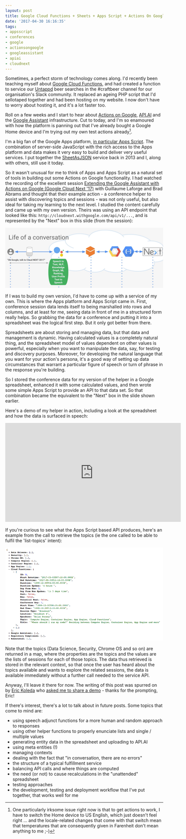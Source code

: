 ```yaml
---
layout: post
title: Google Cloud Functions + Sheets + Apps Script + Actions On Google = WIN
date: '2017-04-30 16:16:35'
tags:
- appsscript
- conferences
- google
- actionsongoogle
- googleassistant
- apiai
- cloudnext
---
```


Sometimes, a perfect storm of technology comes along. I'd recently been teaching myself about [Google Cloud Functions](https://cloud.google.com/functions/), and had created a function to service our [Untappd](https://untappd.com/user/qmacro) beer searches in the #craftbeer channel for our organisation's Slack community. It replaced an ageing PHP script that I'd sellotaped together and had been hosting on my website. I now don't have to worry about hosting it, and it's a lot faster too. 

Roll on a few weeks and I start to hear about [Actions on Google](https://developers.google.com/actions/), [API.AI](https://api.ai/) and the [Google Assistant](https://assistant.google.com/) infrastructure. Cut to today, and I'm so enamoured with how the platform is panning out that I've already bought a Google Home device and I'm trying out my own test actions already[^n].

I'm a big fan of the Google Apps platform, [in particular Apps Script](/qmacro/blog/tag/appsscript/). The combination of server-side JavaScript with the rich access to the Apps platform and data makes it very easy to build and deliver very useful services. I put together the [SheetAsJSON](/qmacro/blog/2013/10/04/sheetasjson-google-spreadsheet-data-as-json/) service back in 2013 and I, along with others, still use it today. 

So it wasn't unusual for me to think of Apps and Apps Script as a natural set of tools in building out some Actions on Google functionality. I had watched the recording of the excellent session [Extending the Google Assistant with Actions on Google (Google Cloud Next '17)](https://www.youtube.com/watch?v=7e0RGIul8Kk) with Guillaume Laforge and Brad Abrams and thought that their example action - a conference helper to assist with discovering topics and sessions - was not only useful, but also ideal for taking my learning to the next level. I studied the content carefully and came up with my own version. Theirs was using an API endpoint that looked like this: `http://cloudnext.withgoogle.com/api/v1/...`, and is represented by the "Next" box in this slide (from the session):

![](/content/images/2017/04/Screen-Shot-2017-04-30-at-09.09.26.png)

If I was to build my own version, I'd have to come up with a service of my own. This is where the Apps platform and Apps Script came in. First, conference session data lends itself to being marshalled into rows and columns, and at least for me, seeing data in front of me in a structured form really helps. So grabbing the data for a conference and putting it into a spreadsheet was the logical first step. But it only got better from there. 

Spreadsheets are about storing and managing data, but that data and management is dynamic. Having calculated values is a completely natural thing, and the spreadsheet model of values dependent on other values is powerful, especially when you want to manipulate the data, say, for testing and discovery purposes. Moreover, for developing the natural language that you want for your action's persona, it's a good way of setting up data circumstances that warrant a particular figure of speech or turn of phrase in the response you're building.

So I stored the conference data for my version of the helper in a Google spreadsheet, enhanced it with some calculated values, and then wrote some simple Apps Script to provide an API to that data set. So that combination became the equivalent to the "Next" box in the slide shown earlier. 

Here's a demo of my helper in action, including a look at the spreadsheet and how the data is surfaced in speech:

<iframe width="560" height="315" src="https://www.youtube.com/embed/98SNObLdZH8" frameborder="0" allowfullscreen></iframe>

If you're curious to see what the Apps Script based API produces, here's an example from the call to retrieve the topics (ie the one called to be able to fulfil the 'list-topics' intent):

![](/content/images/2017/04/Screen-Shot-2017-04-30-at-16.49.44.png)

Note that the topics (Data Science, Security, Chrome OS and so on) are returned in a map, where the properties are the topics and the values are the lists of sessions for each of those topics. The data thus retrieved is stored in the relevant context, so that once the user has heard about the topics available and wants to explore the related sessions, the data is available immediately without a further call needed to the service API.

Anyway, I'll leave it there for now. The writing of this post was spurred on by [Eric Koleda](https://twitter.com/erickoleda) who [asked me to share a demo](https://twitter.com/qmacro/status/857992647763517441) - thanks for the prompting, Eric! 

If there's interest, there's a lot to talk about in future posts. Some topics that come to mind are:

- using speech adjunct functions for a more human and random approach to responses
- using other helper functions to properly enunciate lists and single / multiple values
- generating entity data in the spreadsheet and uploading to API.AI 
- using meta entities (!)
- managing contexts
- dealing with the fact that "in conversation, there are no errors"
- the structure of a typical fulfillment service
- balancing API calls and where things are computed
- the need (or not) to cause recalculations in the "unattended" spreadsheet
- testing approaches
- the development, testing and deployment workflow that I've put together, that works well for me




[^n]: One particularly irksome issue right now is that to get actions to work, I have to switch the Home device to US English, which just doesn't feel right ... and the locale-related changes that come with that switch mean that temperatures that are consequently given in Farenheit don't mean anything to me ;-)